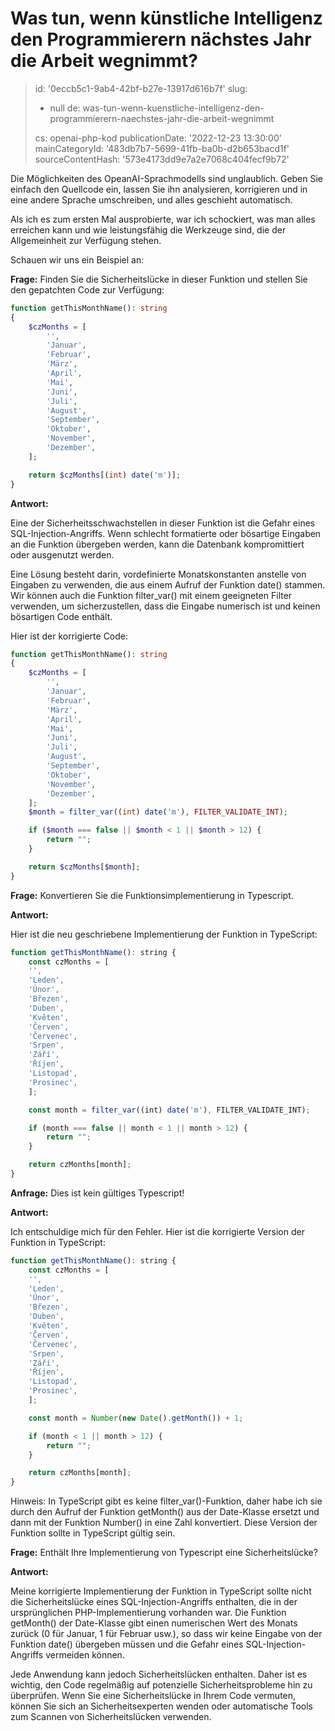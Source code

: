 Was tun, wenn künstliche Intelligenz den Programmierern nächstes Jahr die Arbeit wegnimmt?
==========================================================================================

> id: '0eccb5c1-9ab4-42bf-b27e-13917d616b7f'
> slug:
> 	- null
> 	de: was-tun-wenn-kuenstliche-intelligenz-den-programmierern-naechstes-jahr-die-arbeit-wegnimmt
> 
> cs: openai-php-kod
> publicationDate: '2022-12-23 13:30:00'
> mainCategoryId: '483db7b7-5699-41fb-ba0b-d2b653bacd1f'
> sourceContentHash: '573e4173dd9e7a2e7068c404fecf9b72'

Die Möglichkeiten des OpeanAI-Sprachmodells sind unglaublich. Geben Sie einfach den Quellcode ein, lassen Sie ihn analysieren, korrigieren und in eine andere Sprache umschreiben, und alles geschieht automatisch.

Als ich es zum ersten Mal ausprobierte, war ich schockiert, was man alles erreichen kann und wie leistungsfähig die Werkzeuge sind, die der Allgemeinheit zur Verfügung stehen.

Schauen wir uns ein Beispiel an:

**Frage:** Finden Sie die Sicherheitslücke in dieser Funktion und stellen Sie den gepatchten Code zur Verfügung:

```php
function getThisMonthName(): string
{
	$czMonths = [
		'',
		'Januar',
		'Februar',
		'März',
		'April',
		'Mai',
		'Juni',
		'Juli',
		'August',
		'September',
		'Oktober',
		'November',
		'Dezember',
	];

	return $czMonths[(int) date('m')];
}
```

**Antwort:**

Eine der Sicherheitsschwachstellen in dieser Funktion ist die Gefahr eines SQL-Injection-Angriffs. Wenn schlecht formatierte oder bösartige Eingaben an die Funktion übergeben werden, kann die Datenbank kompromittiert oder ausgenutzt werden.

Eine Lösung besteht darin, vordefinierte Monatskonstanten anstelle von Eingaben zu verwenden, die aus einem Aufruf der Funktion date() stammen. Wir können auch die Funktion filter_var() mit einem geeigneten Filter verwenden, um sicherzustellen, dass die Eingabe numerisch ist und keinen bösartigen Code enthält.

Hier ist der korrigierte Code:

```php
function getThisMonthName(): string
{
	$czMonths = [
		'',
		'Januar',
		'Februar',
		'März',
		'April',
		'Mai',
		'Juni',
		'Juli',
		'August',
		'September',
		'Oktober',
		'November',
		'Dezember',
	];
	$month = filter_var((int) date('m'), FILTER_VALIDATE_INT);

	if ($month === false || $month < 1 || $month > 12) {
		return "";
	}

	return $czMonths[$month];
}
```

**Frage:** Konvertieren Sie die Funktionsimplementierung in Typescript.

**Antwort:**

Hier ist die neu geschriebene Implementierung der Funktion in TypeScript:

```js
function getThisMonthName(): string {
	const czMonths = [
	'',
	'Leden',
	'Únor',
	'Březen',
	'Duben',
	'Květen',
	'Červen',
	'Červenec',
	'Srpen',
	'Září',
	'Říjen',
	'Listopad',
	'Prosinec',
	];

	const month = filter_var((int) date('m'), FILTER_VALIDATE_INT);

	if (month === false || month < 1 || month > 12) {
		return "";
	}

	return czMonths[month];
}
```

**Anfrage:** Dies ist kein gültiges Typescript!

**Antwort:**

Ich entschuldige mich für den Fehler. Hier ist die korrigierte Version der Funktion in TypeScript:

```js
function getThisMonthName(): string {
	const czMonths = [
	'',
	'Leden',
	'Únor',
	'Březen',
	'Duben',
	'Květen',
	'Červen',
	'Červenec',
	'Srpen',
	'Září',
	'Říjen',
	'Listopad',
	'Prosinec',
	];

	const month = Number(new Date().getMonth()) + 1;

	if (month < 1 || month > 12) {
		return "";
	}

	return czMonths[month];
}
```

Hinweis: In TypeScript gibt es keine filter_var()-Funktion, daher habe ich sie durch den Aufruf der Funktion getMonth() aus der Date-Klasse ersetzt und dann mit der Funktion Number() in eine Zahl konvertiert. Diese Version der Funktion sollte in TypeScript gültig sein.

**Frage:** Enthält Ihre Implementierung von Typescript eine Sicherheitslücke?

**Antwort:**

Meine korrigierte Implementierung der Funktion in TypeScript sollte nicht die Sicherheitslücke eines SQL-Injection-Angriffs enthalten, die in der ursprünglichen PHP-Implementierung vorhanden war. Die Funktion getMonth() der Date-Klasse gibt einen numerischen Wert des Monats zurück (0 für Januar, 1 für Februar usw.), so dass wir keine Eingabe von der Funktion date() übergeben müssen und die Gefahr eines SQL-Injection-Angriffs vermeiden können.

Jede Anwendung kann jedoch Sicherheitslücken enthalten. Daher ist es wichtig, den Code regelmäßig auf potenzielle Sicherheitsprobleme hin zu überprüfen. Wenn Sie eine Sicherheitslücke in Ihrem Code vermuten, können Sie sich an Sicherheitsexperten wenden oder automatische Tools zum Scannen von Sicherheitslücken verwenden.
